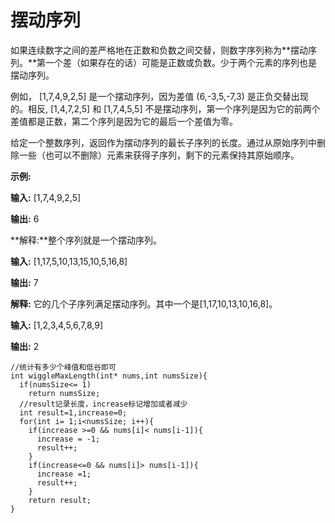 # 摆动序列



如果连续数字之间的差严格地在正数和负数之间交替，则数字序列称为**摆动序列。**第一个差（如果存在的话）可能是正数或负数。少于两个元素的序列也是摆动序列。

例如， [1,7,4,9,2,5] 是一个摆动序列，因为差值 (6,-3,5,-7,3) 是正负交替出现的。相反, [1,4,7,2,5] 和 [1,7,4,5,5] 不是摆动序列，第一个序列是因为它的前两个差值都是正数，第二个序列是因为它的最后一个差值为零。

给定一个整数序列，返回作为摆动序列的最长子序列的长度。通过从原始序列中删除一些（也可以不删除）元素来获得子序列，剩下的元素保持其原始顺序。

**示例:**

**输入:** [1,7,4,9,2,5]

**输出:** 6

**解释:**整个序列就是一个摆动序列。

**输入:** [1,17,5,10,13,15,10,5,16,8]

**输出:** 7

**解释:** 它的几个子序列满足摆动序列。其中一个是[1,17,10,13,10,16,8]。

**输入:** [1,2,3,4,5,6,7,8,9]

**输出:** 2

```
//统计有多少个峰值和低谷即可
int wiggleMaxLength(int* nums,int numsSize){
  if(numsSize<= 1)
    return numsSize;
  //result记录长度，increase标记增加或者减少
  int result=1,increase=0;
  for(int i= 1;i<numsSize; i++){
    if(increase >=0 && nums[i]< nums[i-1]){
      increase = -1;
      result++;
    }
    if(increase<=0 && nums[i]> nums[i-1]){
      increase =1;
      result++;
    }
    return result;
}
```

